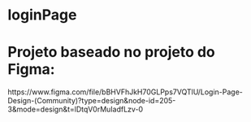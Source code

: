 # loginPage


<h1>Projeto baseado no projeto do Figma:</h1>
<p>https://www.figma.com/file/bBHVFhJkH70GLPps7VQTlU/Login-Page-Design-(Community)?type=design&node-id=205-3&mode=design&t=lDtqV0rMuIadfLzv-0</p>